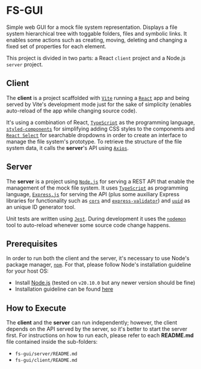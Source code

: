 # FS-GUI

Simple web GUI for a mock file system representation. Displays a file system hierarchical tree with toggable folders, files and symbolic links. It enables some actions such as creating, moving, deleting and changing a fixed set of properties for each element.

This project is divided in two parts: a React `client` project and a Node.js `server` project.


## Client

The **client** is a project scaffolded with [`Vite`](https://vitejs.dev/) running a [`React`](https://react.dev/) app and being served by Vite's development mode just for the sake of simplicity (enables auto-reload of the app while changing source code).

It's using a combination of React, [`TypeScript`](https://www.typescriptlang.org/) as the programming language, [`styled-components`](https://styled-components.com/) for simplifying adding CSS styles to the components and [`React Select`](https://react-select.com/) for searchable dropdowns in order to create an interface to manage the file system's prototype. To retrieve the structure of the file system data, it calls the **server**'s API using [`Axios`](https://axios-http.com/).


## Server

The **server** is a project using [`Node.js`](https://nodejs.org/) for serving a REST API that enable the management of the mock file system. It uses [`TypeScript`](https://www.typescriptlang.org/) as programming language, [`Express.js`](https://expressjs.com/) for serving the API (plus some auxiliary Express libraries for functionality such as [`cors`](https://github.com/expressjs/cors) and [`express-validator`](https://express-validator.github.io/)) and [`uuid`](https://github.com/uuidjs/uuid) as an unique ID generator tool.

Unit tests are written using [`Jest`](https://jestjs.io/). During development it uses the [`nodemon`](https://nodemon.io/) tool to auto-reload whenever some source code change happens.


## Prerequisites

In order to run both the client and the server, it's necessary to use Node's package manager, [`npm`](https://nodejs.org/en/learn/getting-started/an-introduction-to-the-npm-package-manager). For that, please follow Node's installation guideline for your host OS:

- Install [Node.js](https://nodejs.org/) (tested on `v20.10.0` but any newer version should be fine)
- Installation guideline can be found [here](https://nodejs.org/en/learn/getting-started/how-to-install-nodejs)


## How to Execute

The **client** and the **server** can run independently; however, the client depends on the API served by the server, so it's better to start the server first. For instructions on how to run each, please refer to each **README.md** file contained inside the sub-folders:

- `fs-gui/server/README.md`
- `fs-gui/client/README.md`
